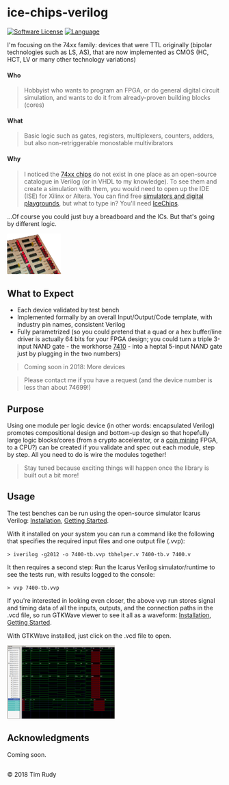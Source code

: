 # ice-chips-verilog

[![Software License][ico-license]](LICENSE)
[![Language][ico-language]](Source-7400)

[topdesc]: #desc
I'm focusing on the 74xx family: devices that were TTL originally (bipolar technologies such as LS, AS), that are now implemented as CMOS (HC, HCT, LV or many other technology variations)

#### Who
> Hobbyist who wants to program an FPGA, or do general digital circuit simulation, and wants to do it from already-proven building blocks (cores)

#### What
> Basic logic such as gates, registers, multiplexers, counters, adders, but also non-retriggerable monostable multivibrators

#### Why
> I noticed the [74xx chips][link-wiki7400] do not exist in one place as an open-source catalogue in Verilog (or in VHDL to my knowledge). To see them and create a simulation with them, you would need to open up the IDE (ISE) for Xilinx or Altera. You can find free [simulators and digital playgrounds][link-websim], but what to type in? You'll need [IceChips](Source-7400).

...Of course you could just buy a breadboard and the ICs. But that's going by different logic.

<img src="Images/TTL.png" title="TTL ICs on a real board" width="25%" height="25%">

## What to Expect

* Each device validated by test bench
* Implemented formally by an overall Input/Output/Code template, with industry pin names, consistent Verilog
* Fully parametrized (so you could pretend that a quad or a hex buffer/line driver is actually 64 bits for your FPGA design; you could turn a triple 3-input NAND gate - the workhorse [7410](Source-7400/7410.v) - into a heptal 5-input NAND gate just by plugging in the two numbers)

> Coming soon in 2018: More devices

> Please contact me if you have a request (and the device number is less than about 74699!)

## Purpose

Using one module per logic device (in other words: encapsulated Verilog) promotes compositional design and bottom-up design so that hopefully large logic blocks/cores (from a crypto accelerator, or a [coin mining][link-coinmining] FPGA, to a CPU?) can be created if you validate and spec out each module, step by step. All you need to do is wire the modules together!

> Stay tuned because exciting things will happen once the library is built out a bit more!

## Usage
[usage]: #usage

The test benches can be run using the open-source simulator Icarus Verilog: [Installation][link-iverilogi], [Getting Started][link-iverilogs].

With it installed on your system you can run a command like the following that specifies the required input files and one output file (.vvp):
```
> iverilog -g2012 -o 7400-tb.vvp tbhelper.v 7400-tb.v 7400.v
```

It then requires a second step: Run the Icarus Verilog simulator/runtime to see the tests run, with results logged to the console:
```
> vvp 7400-tb.vvp
```

If you're interested in looking even closer, the above vvp run stores signal and timing data of all the inputs, outputs, and the connection paths in the .vcd file, so run GTKWave viewer to see it all as a waveform: [Installation][link-gtkwavei], [Getting Started][link-gtkwaves].

With GTKWave installed, just click on the .vcd file to open.

<img src="Images/GTK.png" title="Simulation waveform" width="50%" height="50%">

## Acknowledgments

Coming soon.

## <!-- -->

© 2018 Tim Rudy

[ico-license]: https://img.shields.io/badge/license-GPL--3.0%2B-blue.svg
[ico-language]: https://img.shields.io/badge/Verilog-100%25-orange.svg

[link-wiki7400]: https://en.wikipedia.org/wiki/List_of_7400_series_integrated_circuits
[link-websim]: https://www.google.com/search?q=free+web+verilog+editor+simulator
[link-coinmining]: http://whattomine.com
[link-iverilogi]: http://iverilog.wikia.com/wiki/Installation_Guide
[link-iverilogs]: http://iverilog.wikia.com/wiki/Getting_Started
[link-gtkwavei]: http://gtkwave.sourceforge.net
[link-gtkwaves]: http://iverilog.wikia.com/wiki/GTKWAVE
